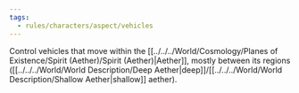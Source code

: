 ```yaml
---
tags:
  - rules/characters/aspect/vehicles
---
```

Control vehicles that move within the [[../../../World/Cosmology/Planes of Existence/Spirit (Aether)/Spirit (Aether)|Aether]], mostly between its regions ([[../../../World/World Description/Deep Aether|deep]]/[[../../../World/World Description/Shallow Aether|shallow]] aether).